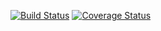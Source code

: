 [<img src="https://travis-ci.org/sul-dlss/discovery-dispatcher.svg?branch=master" alt="Build Status" />](https://travis-ci.org/sul-dlss/discovery-dispatcher)
[<img src="https://coveralls.io/repos/sul-dlss/discovery-dispatcher/badge.png" alt="Coverage Status" />](https://coveralls.io/r/sul-dlss/discovery-dispatcher)
